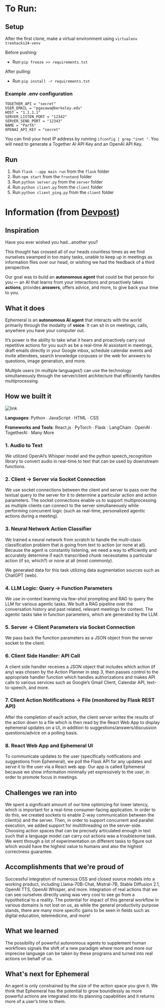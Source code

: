 # To Run:

## Setup

After the first clone, make a virtual environment using ```virtualenv treehacks24-venv```

Before pushing:

- Run ```pip freeze >> requirements.txt```

After pulling:

- Run ```pip install -r requirements.txt```

### Example .env configuration

```
TOGETHER_API = "secret"
USER_EMAIL = "pgasawa@berkeley.edu"
HOST = "1.1.1.1"
SERVER_LISTEN_PORT = "12342"
SERVER_SEND_PORT = "12343"
NAME = "Parth"
OPENAI_API_KEY = "secret"
```

You can find your host IP address by running ```ifconfig | grep "inet "```. You will need to generate a Together AI API Key and an OpenAI API Key.

## Run

1. Run ```flask --app main run``` from the ```flask``` folder
2. Run ```npm start``` from the ```frontend``` folder
3. Run ```python server.py``` from the ```server``` folder
3. Run ```python client.py``` from the ```client``` folder
3. Run ```python client_ping.py``` from the ```client``` folder

# Information (from [Devpost](https://github.com/pgasawa/ephemeral))

## Inspiration

Have you ever wished you had…another you?

This thought has crossed all of our heads countless times as we find ourselves swamped in too many tasks, unable to keep up in meetings as information flies over our head, or wishing we had the feedback of a third perspective.

Our goal was to build an **autonomous agent** that could be that person for you — an AI that learns from your interactions and proactively takes **actions**, provides **answers**, offers advice, and more, to give back your time to you.

## What it does

Ephemeral is an **autonomous AI agent** that interacts with the world primarily through the modality of **voice**. It can sit in on meetings, calls, anywhere you have your computer out.

It’s power is the ability to take what it hears and proactively carry out repetitive actions for you such as be a real-time AI assistant in meetings, draft emails directly in your Google inbox, schedule calendar events and invite attendees, search knowledge corpuses or the web for answers to questions, image generation, and more.

Multiple users (in multiple languages!) can use the technology simultaneously through the server/client architecture that efficiently handles multiprocessing.

## How we built it

![link](https://i.imgur.com/PatcdIi.png)

**Languages**: Python ∙ JavaScript ∙ HTML ∙ CSS

**Frameworks and Tools**: React.js ∙ PyTorch ∙ Flask ∙ LangChain ∙ OpenAI ∙ TogetherAI ∙ Many More

### 1. Audio to Text

We utilized OpenAI’s Whisper model and the python speech_recognition library to convert audio in real-time to text that can be used by downstream functions.

### 2. Client → Server via Socket Connection

We use socket connections between the client and server to pass over the textual query to the server for it to determine a particular action and action parameters. The socket connections enable us to support multiprocessing as multiple clients can connect to the server simultaneously while performing concurrent logic (such as real-time, personalized agentic actions during a meeting).

### 3. Neural Network Action Classifier

We trained a neural network from scratch to handle the multi-class classification problem that is going from text to action (or none at all). Because the agent is constantly listening, we need a way to efficiently and accurately determine if each transcribed chunk necessitates a particular action (if so, which?) or none at all (most commonly). 

We generated data for this task utilizing data augmentation sources such as ChatGPT (web).

### 4. LLM Logic: Query → Function Parameters

We use in-context learning via few-shot prompting and RAG to query the LLM for various agentic tasks. We built a RAG pipeline over the conversation history and past related, relevant meetings for context. The agentic tasks take in function parameters, which are generated by the LLM. 

### 5. Server → Client Parameters via Socket Connection

We pass back the function parameters as a JSON object from the server socket to the client.

### 6. Client Side Handler: API Call

A client side handler receives a JSON object that includes which action (if any) was chosen by the Action Planner in step 3, then passes control to the appropriate handler function which handles authorizations and makes API calls to various services such as Google’s Gmail Client, Calendar API, text-to-speech, and more. 

### 7. Client Action Notifications → File (monitored by Flask REST API)

After the completion of each action, the client server writes the results of the action down to a file which is then read by the React Web App to display ephemeral updates on a UI, in addition to suggestions/answers/discussion questions/advice on a polling basis.

### 8. React Web App and Ephemeral UI

To communicate updates to the user (specifically notifications and suggestions from Ephemeral), we poll the Flask API for any updates and serve it to the user via a React web app. Our app is called Ephemeral because we show information minimally yet expressively to the user, in order to promote focus in meetings.

## Challenges we ran into

We spent a significant amount of our time optimizing for lower latency, which is important for a real-time consumer-facing application. In order to do this, we created sockets to enable 2-way communication between the client(s) and the server. Then, in order to support concurrent and parallel execution, we added support for multithreading on the server-side.
Choosing action spaces that can be precisely articulated enough in text such that a language model can carry out actions was a troublesome task. We went through a lot of experimentation on different tasks to figure out which would have the highest value to humans and also the highest correctness guarantee.

## Accomplishments that we're proud of

Successful integration of numerous OSS and closed source models into a working product, including Llama-70B-Chat, Mistral-7B, Stable Diffusion 2.1, OpenAI TTS, OpenAI Whisper, and more.
Integration of real actions that we can see ourselves directly using was very cool to see go from a hypothetical to a reality. The potential for impact of this general workflow in various domains is not lost on us, as while the general productivity purpose stands, there are many more specific gains to be seen in fields such as digital education, telemedicine, and more!

## What we learned

The possibility of powerful autonomous agents to supplement human workflows signals the shift of a new paradigm where more and more our imprecise language can be taken by these programs and turned into real actions on behalf of us.

## What's next for Ephemeral

An agent is only constrained by the size of the action space you give it. We think that Ephemeral has the potential to grow boundlessly as more powerful actions are integrated into its planning capabilities and it returns more of a user’s time to them.